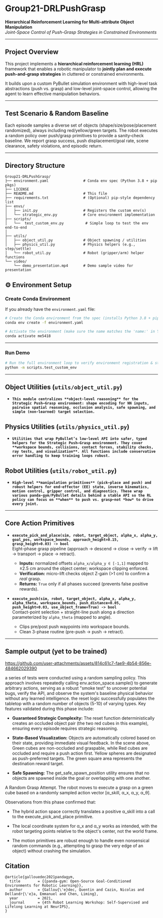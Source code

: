 # Group21-DRLPushGrasp  
**Hierarchical Reinforcement Learning for Multi-attribute Object Manipulation**  
*Joint-Space Control of Push-Grasp Strategies in Constrained Environments*  

---

## Project Overview  
This project implements a **hierarchical reinforcement learning (HRL)** framework that enables a robotic manipulator to **jointly plan and execute push-and-grasp strategies** in cluttered or constrained environments.  

It builds upon a custom PyBullet simulation environment with high-level task abstractions (push vs. grasp) and low-level joint-space control, allowing the agent to learn effective manipulation behaviors.  

---

## Test Scenario & Random Baseline
Each episode samples a diverse set of objects (shape/size/pose/placement randomized), always including red/yellow/green targets. The robot executes a random policy over push/grasp primitives to provide a sanity‐check baseline. We report grasp success, push displacement/goal rate, scene clearance, safety violations, and episodic return.

---

## Directory Structure  
```text
Group21-DRLPushGrasp/
├── environment.yaml                # Conda env spec (Python 3.8 + pip pkgs)
├── LICENSE
├── README.md                       # This file
├── requirements.txt                # (Optional) pip-style dependency list
├── envs/
│   ├── init.py                     # Registers the custom env(s)
│   └── strategic_env.py            # Core environment implementation
├── scripts/
│   └──  test_custom_env.py          # Simple loop to test the env end-to-end
│ 
├── utils/
│   ├── object_util.py              # Object spawning / utilities
│   ├── physics_util.py             # Physics helpers (e.g., step/settle)
│   └── robot_util.py               # Robot (gripper/arm) helper functions
└── video/
    └── demo_presentation.mp4       # Demo sample video for presentation
```


## ⚙️ Environment Setup

### Create Conda Environment
If you already have the `environment.yaml` file:

```Bash
# Create the Conda environment from the spec (installs Python 3.8 + pip pkgs)
conda env create -f environment.yaml

# Activate the environment (make sure the name matches the 'name:' in YAML)
conda activate me5418
```

---

### Run Demo

```Bash
# Run the full environment loop to verify environment registration & stepping
python -m scripts.test_custom_env
```

---

## Object Utilities (`utils/object_util.py`)
- **`
This module centralizes **object-level reasoning** for the Strategic Push–Grasp environment:
shape encoding for NN inputs, pairwise spatial reasoning, occlusion analysis, safe spawning,
and simple (non-learned) target selection.
`**  
## Physics Utilities (`utils/physics_util.py`)
- **`
Utilities that wrap PyBullet’s low-level API into safer, typed helpers for the Strategic Push–Grasp environment. They cover **workspace bounds, collisions, contact forces, stability checks, ray tests, and visualization**. All functions include conservative error handling to keep training loops robust.
`**  
## Robot Utilities (`utils/robot_util.py`)
- **`
High-level **manipulation primitives** (pick–place and push) and robust helpers for
end-effector (EE) state, inverse kinematics, motion control, gripper control, and diagnostics.
These wrap various panda-gym/PyBullet details behind a stable API so the RL policy
can focus on **when** to push vs. grasp—not *how* to drive every joint.
`**  

---

## Core Action Primitives

- **`execute_pick_and_place(sim, robot, target_object, alpha_x, alpha_y, goal_pos, workspace_bounds, approach_height=0.15, grasp_height=0.03) -> bool`**  
  Eight-phase grasp pipeline (approach → descend → close → verify → lift → transport → place → retract).  
  - **Inputs:** normalized offsets `alpha_x/alpha_y ∈ [-1,1]` mapped to ±2.5 cm around the object center; workspace clipping enforced.  
  - **Verification:** micro-lift checks object Z-gain (>1 cm) to confirm a *real* grasp.  
  - **Returns:** `True` only if all phases succeed (prevents false positive rewards).

- **`execute_push(sim, robot, target_object, alpha_x, alpha_y, alpha_theta, workspace_bounds, push_distance=0.05, push_height=0.03, use_object_frame=True) -> bool`**  
  Contact-point selection + straight-line push along a direction parameterized by `alpha_theta` (mapped to angle).  
  - Clips pre/post push waypoints into workspace bounds.  
  - Clean 3-phase routine (pre-push → push → retract).

---

## Sample output (yet to be trained)
https://github.com/user-attachments/assets/814c61c7-fae9-4b54-856e-484662029390

a series of tests were conducted using a random sampling policy. This approach involves repeatedly calling env.action_space.sample() to generate arbitrary actions, serving as a robust "smoke test" to uncover potential bugs, verify the API, and observe the system's baseline physical behavior without any learned intelligence. 
the reset logic successfully populates the tabletop with a random number of objects (5-10) of varying types.
Key features validated during this phase include:

- **Guaranteed Strategic Complexity:** The reset function deterministically creates an occluded object pair (the two red cubes in this example), ensuring every episode requires strategic reasoning.

- **State-Based Visualization:**  Objects are automatically colored based on their state, providing immediate visual feedback. In the scene above, Green cubes are non-occluded and graspable, while Red cubes are occluded and require a push action first. Yellow spheres are designated as push-preferred targets. The green square area represents the destination reward target.

- **Safe Spawning:**  The get_safe_spawn_position utility ensures that no objects are spawned inside the goal or overlapping with one another.

A Random Grasp Attempt. The robot moves to execute a grasp on a green cube based on a randomly sampled action vector [α_skill, α_x, α_y, α_θ].

Observations from this phase confirmed that:

- The hybrid action space correctly translates a positive α_skill into a call to the execute_pick_and_place primitive.

- The local coordinate system for α_x and α_y works as intended, with the robot targeting points relative to the object's center, not the world frame.

- The motion primitives are robust enough to handle even nonsensical random commands (e.g., attempting to grasp the very edge of an object) without crashing the simulation.

## Citation
````
@article{gallouedec2021pandagym,
  title        = {{panda-gym: Open-Source Goal-Conditioned Environments for Robotic Learning}},
  author       = {Gallou{\'e}dec, Quentin and Cazin, Nicolas and Dellandr{\'e}a, Emmanuel and Chen, Liming},
  year         = 2021,
  journal      = {4th Robot Learning Workshop: Self-Supervised and Lifelong Learning at NeurIPS},
}
